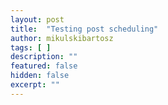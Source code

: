 ```yaml
---
layout: post
title:  "Testing post scheduling"
author: mikulskibartosz
tags: [ ]
description: ""
featured: false
hidden: false
excerpt: ""
---
```



